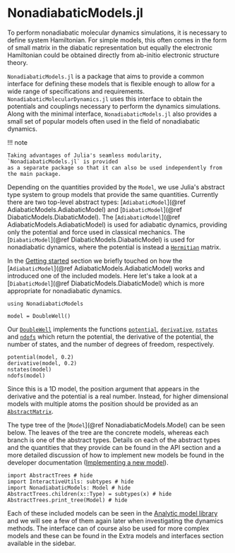 # NonadiabaticModels.jl

To perform nonadiabatic molecular dynamics simulations, it is necessary to define
system Hamiltonian.
For simple models, this often comes in the form of small matrix in the diabatic
representation but equally the electronic Hamiltonian could be obtained directly
from ab-initio electronic structure theory.

`NonadiabaticModels.jl` is a package that aims to provide a common interface
for defining these models that is flexible enough to allow for a wide range
of specifications and requirements.
`NonadiabaticMolecularDynamics.jl` uses this interface to obtain the potentials
and couplings necessary to perform the dynamics simulations.
Along with the minimal interface, `NonadiabaticModels.jl` also provides a small
set of popular models often used in the field of nonadiabatic dynamics.

!!! note

    Taking advantages of Julia's seamless modularity, `NonadiabaticModels.jl` is provided
    as a separate package so that it can also be used independently from the main package.

Depending on the quantities provided by the `Model`, we use Julia's abstract type system
to group models that provide the same quantities.
Currently there are two top-level abstract types: [`AdiabaticModel`](@ref AdiabaticModels.AdiabaticModel)
and [`DiabaticModel`](@ref DiabaticModels.DiabaticModel).
The [`AdiabaticModel`](@ref AdiabaticModels.AdiabaticModel) is used for adiabatic dynamics, providing only the potential
and force used in classical mechanics.
The [`DiabaticModel`](@ref DiabaticModels.DiabaticModel) is used for nonadiabatic dynamics, where the potential
is instead a [`Hermitian`](@ref) matrix.

In the [Getting started](@ref) section we briefly touched on how the [`AdiabaticModel`](@ref AdiabaticModels.AdiabaticModel)
works and introduced one of the included models.
Here let's take a look at a [`DiabaticModel`](@ref DiabaticModels.DiabaticModel) which is more appropriate for nonadiabatic dynamics.

```@example diabaticmodel
using NonadiabaticModels

model = DoubleWell()
```

Our [`DoubleWell`](@ref) implements the functions [`potential`](@ref), [`derivative`](@ref),
[`nstates`](@ref) and [`ndofs`](@ref)
which return the potential, the derivative of the potential, the number of states,
and the number of degrees of freedom, respectively.

```@repl diabaticmodel
potential(model, 0.2)
derivative(model, 0.2)
nstates(model)
ndofs(model)
```

Since this is a 1D model, the position argument that appears in the derivative and the potential
is a real number.
Instead, for higher dimensional models with multiple atoms the position should be provided as
an [`AbstractMatrix`](@ref).

The type tree of the [`Model`](@ref NonadiabaticModels.Model) can be seen below.
The leaves of the tree are the concrete models, whereas each branch is one of the abstract types.
Details on each of the abstract types and the quantities that they provide can be found in
the API section and a more detailed discussion of how
to implement new models be found in the developer documentation ([Implementing a new model](@ref)).

```@example
import AbstractTrees # hide
import InteractiveUtils: subtypes # hide
import NonadiabaticModels: Model # hide
AbstractTrees.children(x::Type) = subtypes(x) # hide
AbstractTrees.print_tree(Model) # hide
```

Each of these included models can be seen in the [Analytic model library](@ref) and
we will see a few of them again later when investigating the dynamics methods.
The interface can of course also be used for more complex models and these can be found
in the Extra models and interfaces section available in the sidebar.
